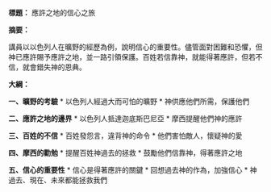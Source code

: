 **標題：** 應許之地的信心之旅

**摘要：**

講員以以色列人在曠野的經歷為例，說明信心的重要性。儘管面對困難和恐懼，但神已應許賜予應許之地，並一路引領保護。百姓若信靠神，就能得著應許，但若不信，就會錯失神的恩典。

**大綱：**

**一、曠野的考驗**
    * 以色列人經過大而可怕的曠野
    * 神供應他們所需，保護他們

**二、應許之地的邊界**
    * 以色列人抵達迦底斯巴尼亞
    * 摩西提醒他們神的應許

**三、百姓的不信**
    * 百姓發怨言，違背神的命令
    * 他們害怕敵人，懷疑神的愛

**四、摩西的勸勉**
    * 提醒百姓神過去的拯救
    * 鼓勵他們信靠神，得著應許之地

**五、信心的重要性**
    * 信心是得著應許的關鍵
    * 回想過去神的作為，加強信心
    * 神過去、現在、未來都能拯救我們